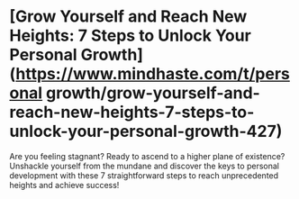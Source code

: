 
# [Grow Yourself and Reach New Heights: 7 Steps to Unlock Your Personal Growth](https://www.mindhaste.com/t/personal growth/grow-yourself-and-reach-new-heights-7-steps-to-unlock-your-personal-growth-427)

Are you feeling stagnant? Ready to ascend to a higher plane of existence? Unshackle yourself from the mundane and discover the keys to personal development with these 7 straightforward steps to reach unprecedented heights and achieve success!
    